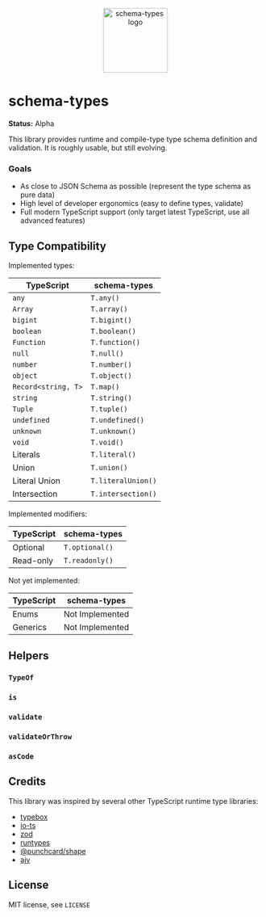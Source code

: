 <p align="center"><img src="https://schema-types.dev/logo.png" alt="schema-types logo" width="128" /></p>

# schema-types

**Status:** Alpha

This library provides runtime and compile-type type schema definition and validation. It is roughly usable, but still evolving.

### Goals

- As close to JSON Schema as possible (represent the type schema as pure data)
- High level of developer ergonomics (easy to define types, validate)
- Full modern TypeScript support (only target latest TypeScript, use all advanced features)

## Type Compatibility

Implemented types:

| TypeScript          | schema-types       |
| ------------------- | ------------------ |
| `any`               | `T.any()`          |
| `Array`             | `T.array()`        |
| `bigint`            | `T.bigint()`       |
| `boolean`           | `T.boolean()`      |
| `Function`          | `T.function()`     |
| `null`              | `T.null()`         |
| `number`            | `T.number()`       |
| `object`            | `T.object()`       |
| `Record<string, T>` | `T.map()`          |
| `string`            | `T.string()`       |
| `Tuple`             | `T.tuple()`        |
| `undefined`         | `T.undefined()`    |
| `unknown`           | `T.unknown()`      |
| `void`              | `T.void()`         |
| Literals            | `T.literal()`      |
| Union               | `T.union()`        |
| Literal Union       | `T.literalUnion()` |
| Intersection        | `T.intersection()` |

Implemented modifiers:

| TypeScript | schema-types   |
| ---------- | -------------- |
| Optional   | `T.optional()` |
| Read-only  | `T.readonly()` |

Not yet implemented:

| TypeScript | schema-types    |
| ---------- | --------------- |
| Enums      | Not Implemented |
| Generics   | Not Implemented |

## Helpers

### `TypeOf`

### `is`

### `validate`

### `validateOrThrow`

### `asCode`

## Credits

This library was inspired by several other TypeScript runtime type libraries:

- [typebox](https://github.com/sinclairzx81/typebox)
- [io-ts](https://github.com/gcanti/io-ts)
- [zod](https://github.com/vriad/zod)
- [runtypes](https://github.com/pelotom/runtypes)
- [@punchcard/shape](https://github.com/punchcard/punchcard/tree/master/packages/%40punchcard/shape)
- [ajv](https://github.com/ajv-validator/ajv)

## License

MIT license, see `LICENSE`
